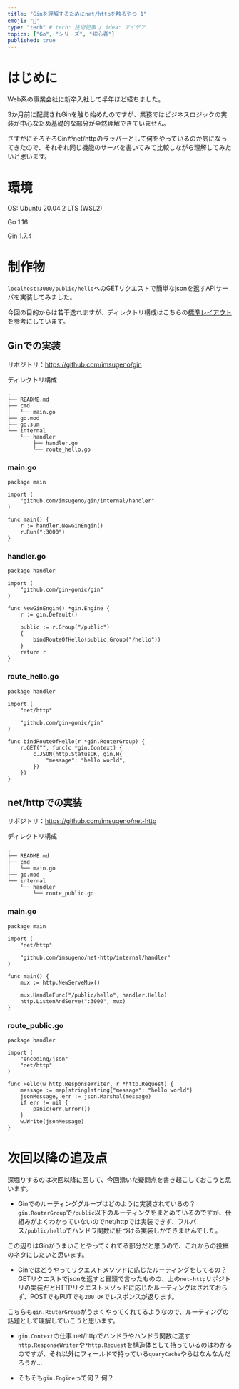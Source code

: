 ```yaml
---
title: "Ginを理解するためにnet/httpを触るやつ 1"
emoji: "🐣"
type: "tech" # tech: 技術記事 / idea: アイデア
topics: ["Go", "シリーズ", "初心者"]
published: true
---
```


# はじめに
Web系の事業会社に新卒入社して半年ほど経ちました。

3か月前に配属されGinを触り始めたのですが、業務ではビジネスロジックの実装が中心なため基礎的な部分が全然理解できていません。

さすがにそろそろGinがnet/httpのラッパーとして何をやっているのか気になってきたので、それぞれ同じ機能のサーバを書いてみて比較しながら理解してみたいと思います。

# 環境
OS: Ubuntu 20.04.2 LTS (WSL2)

Go 1.16

Gin 1.7.4

# 制作物
`localhost:3000/public/hello`へのGETリクエストで簡単なjsonを返すAPIサーバを実装してみました。

今回の目的からは若干逸れますが、ディレクトリ構成はこちらの[標準レイアウト](https://github.com/golang-standards/project-layout/blob/master/README_ja.md)を参考にしています。

## Ginでの実装
リポジトリ：https://github.com/imsugeno/gin

ディレクトリ構成
```
.
├── README.md
├── cmd
│   └── main.go
├── go.mod
├── go.sum
└── internal
    └── handler
        ├── handler.go
        └── route_hello.go
```

### main.go
```
package main

import (
	"github.com/imsugeno/gin/internal/handler"
)

func main() {
	r := handler.NewGinEngin()
	r.Run(":3000")
}
```

### handler.go
```
package handler

import (
	"github.com/gin-gonic/gin"
)

func NewGinEngin() *gin.Engine {
	r := gin.Default()

	public := r.Group("/public")
	{
		bindRouteOfHello(public.Group("/hello"))
	}
	return r
}
```

### route_hello.go
```
package handler

import (
	"net/http"

	"github.com/gin-gonic/gin"
)

func bindRouteOfHello(r *gin.RouterGroup) {
	r.GET("", func(c *gin.Context) {
		c.JSON(http.StatusOK, gin.H{
			"message": "hello world",
		})
	})
}
```

## net/httpでの実装
リポジトリ：https://github.com/imsugeno/net-http

ディレクトリ構成
```
.
├── README.md
├── cmd
│   └── main.go
├── go.mod
└── internal
    └── handler
        └── route_public.go
```

### main.go
```
package main

import (
	"net/http"

	"github.com/imsugeno/net-http/internal/handler"
)

func main() {
	mux := http.NewServeMux()

	mux.HandleFunc("/public/hello", handler.Hello)
	http.ListenAndServe(":3000", mux)
}
```

### route_public.go
```
package handler

import (
	"encoding/json"
	"net/http"
)

func Hello(w http.ResponseWriter, r *http.Request) {
	message := map[string]string{"message": "hello world"}
	jsonMessage, err := json.Marshal(message)
	if err != nil {
		panic(err.Error())
	}
	w.Write(jsonMessage)
}
```

# 次回以降の追及点
深堀りするのは次回以降に回して、今回湧いた疑問点を書き起こしておこうと思います。

* Ginでのルーティンググループはどのように実装されているの？
`gin.RouterGroup`で`/public`以下のルーティングをまとめているのですが、仕組みがよくわかっていないのでnet/httpでは実装できず、フルパス`/public/hello`でハンドラ関数に紐づける実装しかできませんでした。

この辺りはGinがうまいことやってくれてる部分だと思うので、これからの投稿のネタにしたいと思います。

* Ginではどうやってリクエストメソッドに応じたルーティングをしてるの？
GETリクエストでjsonを返すと冒頭で言ったものの、上の`net-http`リポジトリの実装だとHTTPリクエストメソッドに応じたルーティングはされておらず、POSTでもPUTでも`200 OK`でレスポンスが返ります。

こちらも`gin.RouterGroup`がうまくやってくれてるようなので、ルーティングの話題として理解していこうと思います。

* `gin.Context`の仕事
net/httpでハンドラやハンドラ関数に渡す`http.ResponseWriter`や`*http.Request`を構造体として持っているのはわかるのですが、それ以外にフィールドで持っている`queryCache`やらはなんなんだろうか...

* そもそも`gin.Engine`って何？
何？
